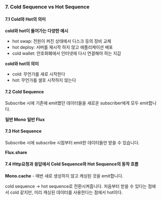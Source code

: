 ### 7. Cold Sequence vs Hot Sequence

#### 7.1 Cold와 Hot의 의미

**cold와 hot이 들어가는 다양한 예시**
- hot swap: 전원이 켜진 상태에서 디스크 등의 장비 교체
- hot deploy: 서버를 재시작 하지 않고 애플리케이션 배포
- cold wallet: 안호화폐에서 인터넷에 다시 연결해야 하는 지갑

**cold와 hot의 의미**
- cold: 무언가를 새로 시작한다
- hot: 무언가를 샐호 시작하지 않는다

#### 7.2 Cold Sequence

Subscribe 시에 기존에 emit했던 데이터들을 새로운 subscriber에게 모두 emit합니다.

**일반 Mono**
**일반 Flux**

#### 7.3 Hot Sequence

Subscribe 시에 subscribe 시점부터 emit한 데이터들만 받을 수 있습니다.

**Flux.share** 

#### 7.4 Http요청과 응답에서 Cold Sequence와 Hot Sequence의 동작 흐름

**Mono.cache** - 매번 새로 생성하지 않고 캐싱된 것을 emit합니다. 

cold sequence -> hot sequence로 전환시켜줍니다. 처음부터 받을 수 있다는 점에서 cold 같지만, 미리 캐싱된 데이터를 사용한다는 점에서 hot이다.

